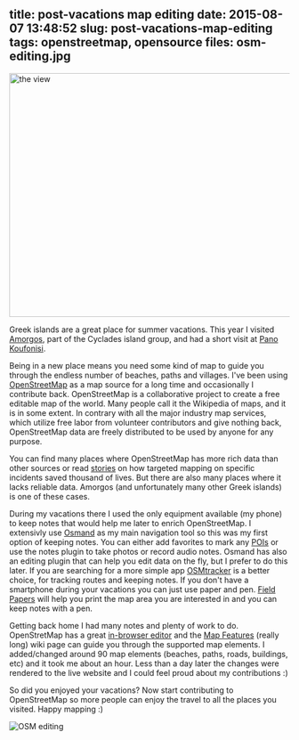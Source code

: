 title: post-vacations map editing
date: 2015-08-07 13:48:52
slug: post-vacations-map-editing
tags: openstreetmap, opensource
files: osm-editing.jpg
---

<a data-flickr-embed="true" href="https://www.flickr.com/photos/comzeradd/20180006889/in/datetaken-public/" title="the view"><img src="https://farm1.staticflickr.com/274/20180006889_6fe3ecbe77_b.jpg" width="1024" height="438" alt="the view"></a>

Greek islands are a great place for summer vacations. This year I visited [Amorgos](https://en.wikipedia.org/wiki/Amorgos), part of the Cyclades island group, and had a short visit at [Pano Koufonisi](https://en.wikipedia.org/wiki/Koufonisia).

Being in a new place means you need some kind of map to guide you through the endless number of beaches, paths and villages. I've been using [OpenStreetMap](https://www.openstreetmap.org/) as a map source for a long time and occasionally I contribute back. OpenStreetMap is a collaborative project to create a free editable map of the world. Many people call it the Wikipedia of maps, and it is in some extent. In contrary with all the major industry map services, which utilize free labor from volunteer contributors and give nothing back, OpenStreetMap data are freely distributed to be used by anyone for any purpose.

You can find many places where OpenStreetMap has more rich data than other sources or read [stories](http://www.wired.com/2015/05/the-open-source-maps-that-made-rescues-in-nepal-possible/) on how targeted mapping on specific incidents saved thousand of lives. But there are also many places where it lacks reliable data. Amorgos (and unfortunately many other Greek islands) is one of these cases.

During my vacations there I used the only equipment available (my phone) to keep notes that would help me later to enrich OpenStreetMap. I extensivly use [Osmand](http://osmand.net/) as my main navigation tool so this was my first option of keeping notes. You can either add favorites to mark any [POIs](https://en.wikipedia.org/wiki/Point_of_interest) or use the notes plugin to take photos or record audio notes. Osmand has also an editing plugin that can help you edit data on the fly, but I prefer to do this later. If you are searching for a more simple app [OSMtracker](http://wiki.openstreetmap.org/wiki/OSMtracker_%28Android%29) is a better choice, for tracking routes and keeping notes. If you don't have a smartphone during your vacations you can just use paper and pen. [Field Papers](http://fieldpapers.org/) will help you print the map area you are interested in and you can keep notes with a pen.

Getting back home I had many notes and plenty of work to do. OpenStretMap has a great [in-browser editor](http://wiki.openstreetmap.org/wiki/ID) and the [Map Features](http://wiki.openstreetmap.org/wiki/Map_Features) (really long) wiki page can guide you through the supported map elements. I added/changed around 90 map elements (beaches, paths, roads, buildings, etc) and it took me about an hour. Less than a day later the changes were rendered to the live website and I could feel proud about my contributions :)

So did you enjoyed your vacations? Now start contributing to OpenStreetMap so more people can enjoy the travel to all the places you visited. Happy mapping :)

![OSM editing](osm-editing.jpg)

